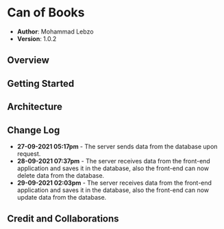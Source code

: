 # Can of Books

- **Author**: Mohammad Lebzo
- **Version**: 1.0.2
<!-- (increment the patch/fix version number if you make more commits past your first submission) -->

## Overview
<!-- Provide a high level overview of what this application is and why you are building it, beyond the fact that it's an assignment for this class. (i.e. What's your problem domain?) -->

## Getting Started
<!-- What are the steps that a user must take in order to build this app on their own machine and get it running? -->

## Architecture
<!-- Provide a detailed description of the application design. What technologies (languages, libraries, etc) you're using, and any other relevant design information. -->

## Change Log

<!-- Use this area to document the iterative changes made to your application as each feature is successfully implemented. Use time stamps. Here's an example:

01-01-2001 4:59pm - Application now has a fully-functional express server, with a GET route for the location resource. -->

- **27-09-2021 05:17pm** - The server sends data from the database upon request.
- **28-09-2021 07:37pm** - The server receives data from the front-end application and saves it in the database, also the front-end can now delete data from the database.
- **29-09-2021 02:03pm** - The server receives data from the front-end application and saves it in the database, also the front-end can now update data from the database.

## Credit and Collaborations
<!-- Give credit (and a link) to other people or resources that helped you build this application. -->